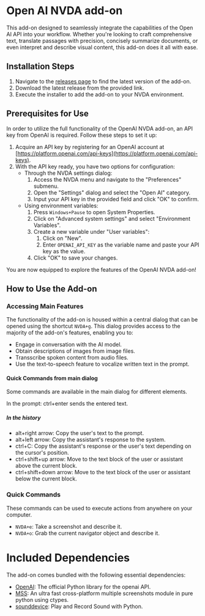 # Open AI NVDA add-on

This add-on designed to seamlessly integrate the capabilities of the Open AI API into your workflow. Whether you're looking to craft comprehensive text, translate passages with precision, concisely summarize documents, or even interpret and describe visual content, this add-on does it all with ease.

## Installation Steps

1. Navigate to the [releases page](https://github.com/aaclause/nvda-OpenAI/releases) to find the latest version of the add-on.
2. Download the latest release from the provided link.
3. Execute the installer to add the add-on to your NVDA environment.

## Prerequisites for Use

In order to utilize the full functionality of the OpenAI NVDA add-on, an API key from OpenAI is required. Follow these steps to set it up:

1. Acquire an API key by registering for an OpenAI account at [https://platform.openai.com/api-keys](https://platform.openai.com/api-keys).
2. With the API key ready, you have two options for configuration:
   - Through the NVDA settings dialog:
     1. Access the NVDA menu and navigate to the "Preferences" submenu.
     2. Open the "Settings" dialog and select the "Open AI" category.
     3. Input your API key in the provided field and click "OK" to confirm.
   - Using environment variables:
     1. Press `Windows+Pause` to open System Properties.
     2. Click on "Advanced system settings" and select "Environment Variables".
     3. Create a new variable under "User variables":
         1. Click on "New".
         2. Enter `OPENAI_API_KEY` as the variable name and paste your API key as the value.
     4. Click "OK" to save your changes.

You are now equipped to explore the features of the OpenAI NVDA add-on!

## How to Use the Add-on

### Accessing Main Features

The functionality of the add-on is housed within a central dialog that can be opened using the shortcut `NVDA+g`. This dialog provides access to the majority of the add-on's features, enabling you to:

- Engage in conversation with the AI model.
- Obtain descriptions of images from image files.
- Transscribe spoken content from audio files.
- Use the text-to-speech feature to vocalize written text in the prompt.

#### Quick Commands from main dialog

Some commands are available in the main dialog for different elements.

In the prompt: ctrl+enter sends the entered text.

##### In the history

  * alt+right arrow: Copy the user's text to the prompt.
  * alt+left arrow: Copy the assistant's response to the system.
  * ctrl+C: Copy the assistant's response or the user's text depending on the cursor's position.
  * ctrl+shift+up arrow: Move to the text block of the user or assistant above the current block.
  * ctrl+shift+down arrow: Move to the text block of the user or assistant below the current block.

### Quick Commands

These commands can be used to execute actions from anywhere on your computer.

- `NVDA+e`: Take a screenshot and describe it.
- `NVDA+o`: Grab the current navigator object and describe it.

# Included Dependencies

The add-on comes bundled with the following essential dependencies:

- [OpenAI](https://pypi.org/project/openai/): The official Python library for the openai API.
- [MSS](https://pypi.org/project/mss/): An ultra fast cross-platform multiple screenshots module in pure python using ctypes.
- [sounddevice](https://pypi.org/project/sounddevice/): Play and Record Sound with Python.
